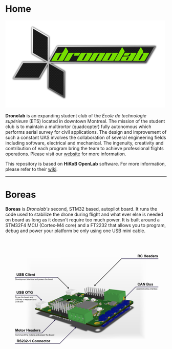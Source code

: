 # Home
![Dronolab](doc/dronolab_logo.png)

__Dronolab__ is an expanding student club of the *École de technologie 
supérieure* (ETS) located in downtown Montreal. The mission of the student 
club is to maintain a multirortor (quadcopter) fully autonomous which performs
aerial survey for civil applications. The design and improvement of such a 
constant UAS involves the collaboration of several engineering fields including 
software, electrical and mechanical. The ingenuity, creativity and contribution 
of each program bring the team to achieve professional flights operations.
Please visit our [website](http://dronolab.etsmtl.ca/) for more information.
  
This repository is based on __HiKoB OpenLab__ software. For more information,
please refer to their [wiki](https://github.com/hikob/openlab/wiki).

---

# Boreas

__Boreas__ is *Dronolab's* second, STM32 based, autopilot board. It runs the 
code used to stabilize the drone during flight and what ever else is needed 
on board as long as it doesn't require too much power. It is built around a 
STM32F4 MCU (Cortex-M4 core) and a FT2232 that allows you to program, debug 
and power your platform be only using one USB mini cable.  

![boreas view 1](doc/boreas_view1.png)
